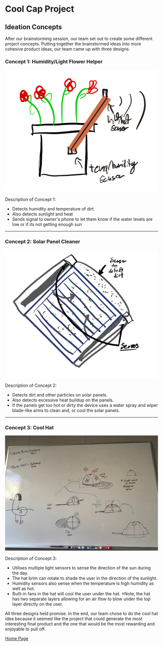 # Cool Cap Project

## Ideation Concepts
After our brainstorming session, our team set out to create some different project concepts. Putting together the brainstormed ideas into more cohesive product ideas, our team came up with three designs. 

### Concept 1: Humidity/Light Flower Helper

![Concept 1 Image](Images/image_2023-08-29_232553604.png)

Description of Concept 1:  
- Detects humidity and temperature of dirt.
- Also detects sunlight and heat
- Sends signal to owner's phone to let them know if the water levels are low or if its not getting enough sun


---

### Concept 2: Solar Panel Cleaner

![Concept 2 Image](Images/solar_panel.png)

Description of Concept 2:  
- Detects dirt and other particles on solar panels.
- Also detects excessive heat buildup on the panels.
- If the panels get too hot or dirty the device uses a water spray and wiper blade-like arms to clean and, or cool the solar panels.



---

### Concept 3: Cool Hat

![Concept 3 Image](Images/image_2023-08-29_232649040.png)

Description of Concept 3:  
- Utilises multiple light sensors to sense the direction of the sun during the day.
- The hat brim can rotate to shade the user in the direction of the sunlight. 
- Humidity sensors also sense when the temperature is high humidity as well as hot.
- Built-in fans in the hat will cool the user under the hat. *Note, the hat has two separate layers allowing for an air flow to blow under the top layer directly on the user.

All three designs held promise. In the end, our team chose to do the cool hat idea because it seemed like the project that could generate the most interesting final product and the one that would be the most rewarding and enjoyable to pull off. 

[Home Page](index.md)
